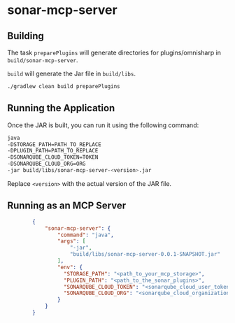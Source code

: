 # sonar-mcp-server

## Building

The task `preparePlugins` will generate directories for plugins/omnisharp in `build/sonar-mcp-server`.

`build` will generate the Jar file in `build/libs`.

```bash
./gradlew clean build preparePlugins
```

## Running the Application

Once the JAR is built, you can run it using the following command:

```bash
java                     
-DSTORAGE_PATH=PATH_TO_REPLACE
-DPLUGIN_PATH=PATH_TO_REPLACE
-DSONARQUBE_CLOUD_TOKEN=TOKEN
-DSONARQUBE_CLOUD_ORG=ORG
-jar build/libs/sonar-mcp-server-<version>.jar
```

Replace `<version>` with the actual version of the JAR file.

## Running as an MCP Server

```JSON
        {
            "sonar-mcp-server": {
                "command": "java",
                "args": [
                    "-jar",
                    "build/libs/sonar-mcp-server-0.0.1-SNAPSHOT.jar"
                ],
                "env": {
                  "STORAGE_PATH": "<path_to_your_mcp_storage>",
                  "PLUGIN_PATH": "<path_to_the_sonar_plugins>",
                  "SONARQUBE_CLOUD_TOKEN": "<sonarqube_cloud_user_token>",
                  "SONARQUBE_CLOUD_ORG": "<sonarqube_cloud_organization>"
                }
            }
        }
```
